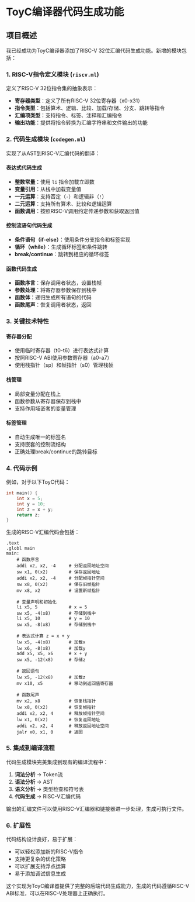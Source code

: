 # ToyC编译器代码生成功能

## 项目概述

我已经成功为ToyC编译器添加了RISC-V 32位汇编代码生成功能。新增的模块包括：

### 1. RISC-V指令定义模块 (`riscv.ml`)

定义了RISC-V 32位指令集的抽象表示：

- **寄存器类型**：定义了所有RISC-V 32位寄存器（x0-x31）
- **指令类型**：包括算术、逻辑、比较、加载/存储、分支、跳转等指令
- **汇编项类型**：支持指令、标签、注释和汇编指令
- **输出功能**：提供将指令转换为汇编字符串和文件输出的功能

### 2. 代码生成模块 (`codegen.ml`)

实现了从AST到RISC-V汇编代码的翻译：

#### 表达式代码生成

- **整数常量**：使用 `li` 指令加载立即数
- **变量引用**：从栈中加载变量值
- **一元运算**：支持否定（`-`）和逻辑非（`!`）
- **二元运算**：支持所有算术、比较和逻辑运算
- **函数调用**：按照RISC-V调用约定传递参数和获取返回值

#### 控制流语句代码生成

- **条件语句（if-else）**：使用条件分支指令和标签实现
- **循环（while）**：生成循环标签和条件跳转
- **break/continue**：跳转到相应的循环标签

#### 函数代码生成

- **函数序言**：保存调用者状态，设置栈帧
- **参数处理**：将寄存器参数保存到栈中
- **函数体**：递归生成所有语句的代码
- **函数尾声**：恢复调用者状态，返回

### 3. 关键技术特性

#### 寄存器分配

- 使用临时寄存器（t0-t6）进行表达式计算
- 按照RISC-V ABI使用参数寄存器（a0-a7）
- 使用栈指针（sp）和帧指针（s0）管理栈帧

#### 栈管理

- 局部变量分配在栈上
- 函数参数从寄存器保存到栈中
- 支持作用域嵌套的变量管理

#### 标签管理

- 自动生成唯一的标签名
- 支持嵌套的控制流结构
- 正确处理break/continue的跳转目标

### 4. 代码示例

例如，对于以下ToyC代码：

```c
int main() {
    int x = 5;
    int y = 10;
    int z = x + y;
    return z;
}
```

生成的RISC-V汇编代码会包括：

```assembly
.text
.globl main
main:
    # 函数序言
    addi x2, x2, -4     # 分配返回地址空间
    sw x1, 0(x2)        # 保存返回地址
    addi x2, x2, -4     # 分配帧指针空间
    sw x8, 0(x2)        # 保存旧帧指针
    mv x8, x2           # 设置新帧指针
    
    # 变量声明和初始化
    li x5, 5            # x = 5
    sw x5, -4(x8)       # 存储到栈中
    li x5, 10           # y = 10
    sw x5, -8(x8)       # 存储到栈中
    
    # 表达式计算 z = x + y
    lw x5, -4(x8)       # 加载x
    lw x6, -8(x8)       # 加载y
    add x5, x5, x6      # x + y
    sw x5, -12(x8)      # 存储z
    
    # 返回语句
    lw x5, -12(x8)      # 加载z
    mv x10, x5          # 移动到返回值寄存器
    
    # 函数尾声
    mv x2, x8           # 恢复栈指针
    lw x8, 0(x2)        # 恢复帧指针
    addi x2, x2, 4      # 释放帧指针空间
    lw x1, 0(x2)        # 恢复返回地址
    addi x2, x2, 4      # 释放返回地址空间
    jalr x0, x1, 0      # 返回
```

### 5. 集成到编译流程

代码生成模块完美集成到现有的编译流程中：

1. **词法分析** → Token流
2. **语法分析** → AST
3. **语义分析** → 类型检查和符号表
4. **代码生成** → RISC-V汇编代码

输出的汇编文件可以使用RISC-V汇编器和链接器进一步处理，生成可执行文件。

### 6. 扩展性

代码结构设计良好，易于扩展：

- 可以轻松添加新的RISC-V指令
- 支持更复杂的优化策略
- 可以扩展支持浮点运算
- 易于添加调试信息生成

这个实现为ToyC编译器提供了完整的后端代码生成能力，生成的代码遵循RISC-V ABI标准，可以在RISC-V处理器上正确执行。
